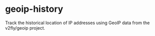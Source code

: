 # geoip-history
Track the historical location of IP addresses using GeoIP data from the v2fly/geoip project.
